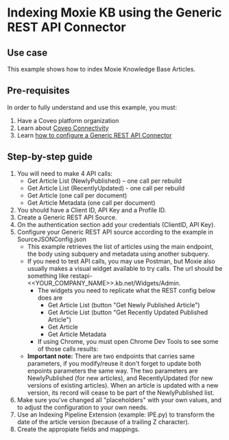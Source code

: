 # Indexing Moxie KB using the Generic REST API Connector

## Use case
This example shows how to index Moxie Knowledge Base Articles.

## Pre-requisites
In order to fully understand and use this example, you must:
1. Have a Coveo platform organization
2. Learn about [Coveo Connectivity](https://docs.coveo.com/en/1702/cloud-v2-administrators/add-or-edit-a-source-using-one-of-the-available-connectors)
3. Learn [how to configure a Generic REST API Connector](https://docs.coveo.com/en/1896/cloud-v2-administrators/add-or-edit-a-generic-rest-api-source)

## Step-by-step guide
1. You will need to make 4 API calls:
    * Get Article List (NewlyPublished) – one call per rebuild
    * Get Article List (RecentlyUpdated) - one call per rebuild
    * Get Article (one call per document)
    * Get Article Metadata (one call per document)
2. You should have a Client ID, API Key and a Profile ID.
3. Create a Generic REST API Source.
4. On the authentication section add your credentials (ClientID, API Key).
5. Configure your Generic REST API source according to the example in SourceJSONConfig.json 
    * This example retrieves the list of articles using the main endpoint, the body using subquery and metadata using another subquery.
    * If you need to test API calls, you may use Postman, but Moxie also usually makes a visual widget available to try calls. The url should be something like restapi-<<YOUR_COMPANY_NAME>>.kb.net/Widgets/Admin.
        * The widgets you need to replicate what the REST config below does are
            * Get Article List (button "Get Newly Published Article")
            * Get Article List (button "Get Recently Updated Published Article")
            * Get Article 
            * Get Article Metadata
        * If using Chrome, you must open Chrome Dev Tools to see some of those calls results:
    * **Important note:** There are two endpoints that carries same parameters, if you modify/reuse it don't forget to update both enpoints parameters the same way. The two parameters are NewlyPublished (for new articles), and RecentlyUpdated (for new versions of existing articles). When an article is updated with a new version, its record will cease to be part of the NewlyPublished list.
6. Make sure you've changed all "placeholders" with your own values, and to adjust the configuration to your own needs.
7. Use an Indexing Pipeline Extension (example: IPE.py) to transform the date of the article version (because of a trailing Z character).
8. Create the appropiate fields and mappings.